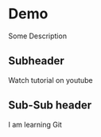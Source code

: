 # Demo

Some Description

## Subheader
Watch tutorial on youtube

## Sub-Sub header

I am learning Git

